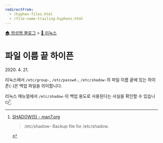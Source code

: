 ```yaml
---
redirectFrom:
  - /hyphen-files.html
  - /file-name-trailing-hyphens.html
---
```


[🏠 방성범 블로그](/README.md) > [🐧 리눅스](/linux.md)

# 파일 이름 끝 하이픈

<time id="date-published" datetime="2020-04-21">2020. 4. 21.</time>

리눅스에서 `/etc/group-`, `/etc/passwd-`, `/etc/shadow-`의 파일 이름 끝에 있는 하이픈(`-`)은 백업 파일을 의미합니다.

리눅스 매뉴얼에서 `/etc/shadow-`이 백업 용도로 사용된다는 사실을 확인할 수 있습니다[^shadow].

[^shadow]:
    [SHADOW(5) - man7.org](http://man7.org/linux/man-pages/man5/shadow.5.html#FILES)

    > /etc/shadow-
    > Backup file for /etc/shadow.
